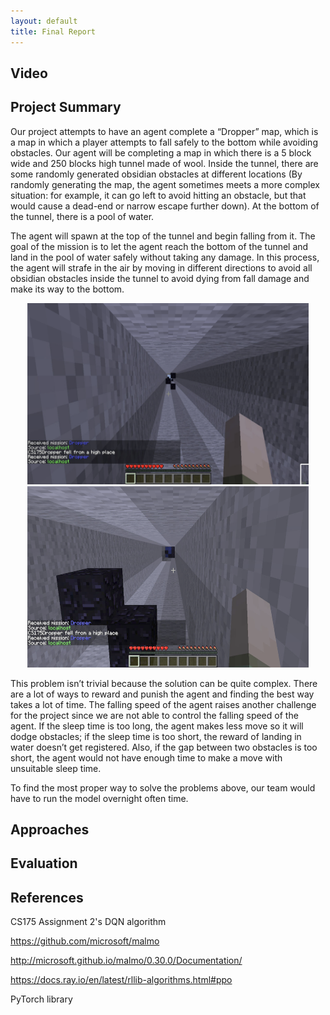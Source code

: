 ```yaml
---
layout: default 
title: Final Report 
---
```


## Video

## Project Summary
Our project attempts to have an agent complete a “Dropper” map, which is a map in which a player attempts to fall safely to the bottom while avoiding obstacles. Our agent will be completing a map in which there is a 5 block wide and 250 blocks high tunnel made of wool. Inside the tunnel, there are some randomly generated obsidian obstacles at different locations (By randomly generating the map, the agent sometimes meets a more complex situation: for example, it can go left to avoid hitting an obstacle, but that would cause a dead-end or narrow escape further down). At the bottom of the tunnel, there is a pool of water.

The agent will spawn at the top of the tunnel and begin falling from it. The goal of the mission is to let the agent reach the bottom of the tunnel and land in the pool of water safely without taking any damage. In this process, the agent will strafe in the air by moving in different directions to avoid all obsidian obstacles inside the tunnel to avoid dying from fall damage and make its way to the bottom.

<div style="text-align:center"><img src="summary.png" width="450" height="290"/></div>
<div style="text-align:center"><img src="summary1.png" width="450" height="290"/></div>

This problem isn’t trivial because the solution can be quite complex. There are a lot of ways to reward and punish the agent and finding the best way takes a lot of time. The falling speed of the agent raises another challenge for the project since we are not able to control the falling speed of the agent. If the sleep time is too long, the agent makes less move so it will dodge obstacles; if the sleep time is too short, the reward of landing in water doesn’t get registered. Also, if the gap between two obstacles is too short, the agent would not have enough time to make a move with unsuitable sleep time.

To find the most proper way to solve the problems above, our team would have to run the model overnight often time. 

## Approaches

## Evaluation

## References
CS175 Assignment 2's DQN algorithm

https://github.com/microsoft/malmo

http://microsoft.github.io/malmo/0.30.0/Documentation/

https://docs.ray.io/en/latest/rllib-algorithms.html#ppo

PyTorch library
